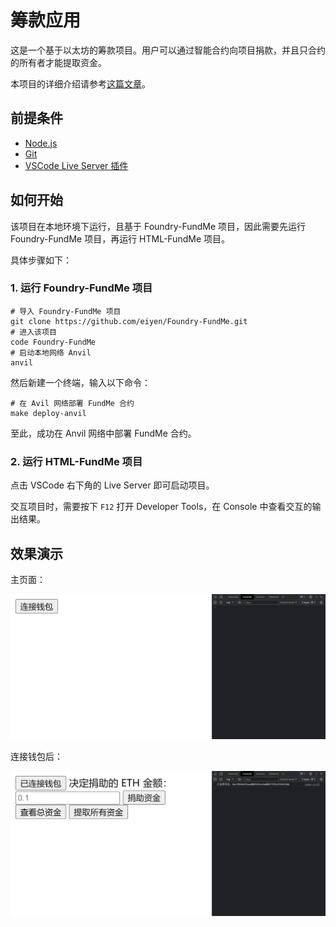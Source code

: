 # 筹款应用

这是一个基于以太坊的筹款项目。用户可以通过智能合约向项目捐款，并且只合约的所有者才能提取资金。

本项目的详细介绍请参考[这篇文章](https://blog.csdn.net/weixin_42531317/article/details/132267996?csdn_share_tail=%7B%22type%22%3A%22blog%22%2C%22rType%22%3A%22article%22%2C%22rId%22%3A%22132267996%22%2C%22source%22%3A%22weixin_42531317%22%7D)。

## 前提条件

- [Node.js](https://nodejs.org/zh-cn/download)
- [Git](https://git-scm.com/book/zh/v2/%E8%B5%B7%E6%AD%A5-%E5%AE%89%E8%A3%85-Git)
- [VSCode Live Server 插件](https://marketplace.visualstudio.com/items?itemName=ritwickdey.LiveServer)

## 如何开始

该项目在本地环境下运行，且基于 Foundry-FundMe 项目，因此需要先运行 Foundry-FundMe 项目，再运行 HTML-FundMe 项目。

具体步骤如下：

### 1. 运行 Foundry-FundMe 项目

```shell
# 导入 Foundry-FundMe 项目
git clone https://github.com/eiyen/Foundry-FundMe.git
# 进入该项目
code Foundry-FundMe
# 启动本地网络 Anvil
anvil
```

然后新建一个终端，输入以下命令：

```shell
# 在 Avil 网络部署 FundMe 合约
make deploy-anvil
```

至此，成功在 Anvil 网络中部署 FundMe 合约。

### 2. 运行 HTML-FundMe 项目

点击 VSCode 右下角的 Live Server 即可启动项目。

交互项目时，需要按下 `F12` 打开 Developer Tools，在 Console 中查看交互的输出结果。

## 效果演示

主页面：

![主页面](./images/home.png)

连接钱包后：

![连接钱包后](./images/connectedWallet.png)